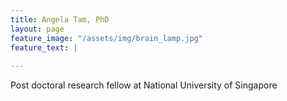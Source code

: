 ```yaml
---
title: Angela Tam, PhD
layout: page
feature_image: "/assets/img/brain_lamp.jpg"
feature_text: |
  
---
```

Post doctoral research fellow at National University of Singapore

